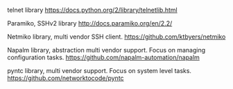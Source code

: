 

 telnet library
 https://docs.python.org/2/library/telnetlib.html
 
 Paramiko, SSHv2 library 
 http://docs.paramiko.org/en/2.2/
 
 Netmiko library, multi vendor SSH client.
 https://github.com/ktbyers/netmiko

Napalm library, abstraction multi vendor support. Focus on managing configuration tasks.
https://github.com/napalm-automation/napalm

pyntc library, multi vendor support. Focus on system level tasks.
https://github.com/networktocode/pyntc
